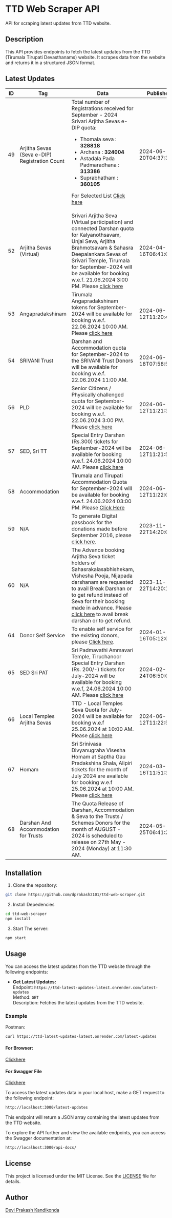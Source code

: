 # TTD Web Scraper API

API for scraping latest updates from TTD website.

## Description

This API provides endpoints to fetch the latest updates from the TTD (Tirumala Tirupati Devasthanams) website. It scrapes data from the website and returns it in a structured JSON format.


## Latest Updates
<table><thead><tr><th>ID</th><th>Tag</th><th>Data</th><th>Published At</th></tr></thead><tbody><tr><td>49</td><td>Arjitha Sevas (Seva e-DIP) Registration Count</td><td>Total number of Registrations received for September - 2024 Srivari Arjitha Sevas e-DIP quota:

- Thomala seva : **328818**
- Archana : **324004**
- Astadala Pada Padmaradhana : **313386**
- Suprabhatham : **360105**

For Selected List [Click here](https://ttdevasthanams.ap.gov.in/misc/images/v4/2024_06_20_EDIP_SELECTIONS.pdf)</td><td>2024-06-20T04:37:33.232Z</td></tr><tr><td>52</td><td>Arjitha Sevas (Virtual)</td><td>Srivari Arjitha Seva (Virtual participation) and connected Darshan quota for Kalyanothsavam, Unjal Seva, Arjitha Brahmotsavam & Sahasra Deepalankara Sevas of Srivari Temple, Tirumala for September-2024 will be available for booking w.e.f. 21.06.2024 3:00 PM.
Please [click here](/virtual-seva/seva-instructions?templeName=%27Srivari%20Temple%27&flowIdentifier=virtual-seva&flow=virtual-seva)</td><td>2024-04-16T06:41:06.744Z</td></tr><tr><td>53</td><td>Angapradakshinam</td><td>Tirumala Angapradakshinam tokens for September-2024 will be available for booking w.e.f. 22.06.2024 10:00 AM. Please [click here](/apd/slot-booking?flow=apd&flowIdentifier=apd)</td><td>2024-06-12T11:20:48.374Z</td></tr><tr><td>54</td><td>SRIVANI Trust</td><td>Darshan and Accommodation quota for September-2024 to the SRIVANI Trust Donors will be available for booking w.e.f. 22.06.2024 11:00 AM.</td><td>2024-06-18T07:58:57.503Z</td></tr><tr><td>56</td><td>PLD</td><td>Senior Citizens / Physically challenged quota for September-2024 will be available for booking w.e.f. 22.06.2024 3:00 PM.
Please [click here](/pld/slot-booking?flow=pld&flowIdentifier=pld)</td><td>2024-06-12T11:21:30.600Z</td></tr><tr><td>57</td><td>SED, Sri TT</td><td>Special Entry Darshan (Rs.300) tickets for September-2024 will be available for booking w.e.f. 24.06.2024 10:00 AM. Please [click here](/slot-booking?flow=sed&flowIdentifier=sed)</td><td>2024-06-12T11:21:51.898Z</td></tr><tr><td>58</td><td>Accommodation</td><td>Tirumala and Tirupati Accommodation Quota for September-2024 will be available for booking w.e.f. 24.06.2024 03:00 PM. Please [Click Here](/accommodation/instructions?flow=acc&flowIdentifier=acc)</td><td>2024-06-12T11:22:06.189Z</td></tr><tr><td>59</td><td>N/A</td><td>To generate Digital passbook for the donations made before September 2016, please [click here](https://tirupatibalaji.ap.gov.in/#/donorPassbook).</td><td>2023-11-22T14:20:06.620Z</td></tr><tr><td>60</td><td>N/A</td><td>The Advance booking Arjitha Seva ticket holders of Sahasrakalasabhishekam, Vishesha Pooja, Nijapada darshanam are requested to avail Break Darshan or to get refund instead of Seva for their booking made in advance. Please [click here](https://arjithaseva.tirupatibalaji.ap.gov.in/#/) to avail break darshan or to get refund.</td><td>2023-11-22T14:20:16.980Z</td></tr><tr><td>64</td><td>Donor Self Service</td><td>To enable self service for the existing donors, please [Click here](https://tirupatibalaji.ap.gov.in/#/donorSelfservice).</td><td>2024-01-16T05:12:09.518Z</td></tr><tr><td>65</td><td>SED Sri PAT</td><td>Sri Padmavathi Ammavari Temple, Tiruchanoor Special Entry Darshan (Rs. 200/-) tickets for July-2024 will be available for booking w.e.f, 24.06.2024 10:00 AM. Please [click here](/spat/slot-booking?flow=spat&flowIdentifier=spat)</td><td>2024-02-24T06:50:05.802Z</td></tr><tr><td>66</td><td>Local Temples Arjitha Sevas</td><td>TTD - Local Temples Seva Quota for July-2024 will be available for booking w.e.f 25.06.2024 at 10:00 AM.
Please [click here](/arjitha-seva/slot-booking?section=pilgrim-details&flowIdentifier=arjitha-seva&templeName=Sri%20Padmavathi%20Ammavari%20Temple&sevaName=All)</td><td>2024-06-12T11:22:52.407Z</td></tr><tr><td>67</td><td>Homam</td><td>Sri Srinivasa Divyanugraha Visesha Homam at Saptha Gau Pradakshina Shala, Alipiri tickets for the month of July 2024 are available for booking w.e.f 25.06.2024 at 10:00 AM. Please [click here](/arjitha-seva/slot-booking?section=pilgrim-details&flowIdentifier=arjitha-seva&templeName=Sapthagiri%20Gau%20Pradakshina%20Shala&sevaName=Sri%20Srinivasa%20Divyaanugraha%20Homam)</td><td>2024-03-16T11:51:30.110Z</td></tr><tr><td>68</td><td>Darshan And Accommodation for Trusts</td><td>The Quota Release of Darshan, Accommodation & Seva to the Trusts / Schemes Donors for the month of AUGUST - 2024 is scheduled to release on 27th May - 2024 (Monday) at 11:30 AM.</td><td>2024-05-25T06:41:29.714Z</td></tr></tbody></table>

<!-- The content here will be replaced by the GitHub Action -->

## Installation

1. Clone the repository:

```bash
git clone https://github.com/dprakash2101/ttd-web-scraper.git
```

2. Install Depedencies

```bash
cd ttd-web-scraper
npm install
```

3. Start The server:

```bash
npm start
```


## Usage

You can access the latest updates from the TTD website through the following endpoints:

- **Get Latest Updates:**  
  Endpoint: `https://ttd-latest-updates-latest.onrender.com/latest-updates`  
  Method: `GET`  
  Description: Fetches the latest updates from the TTD website.

### Example
Postman:
```bash
curl https://ttd-latest-updates-latest.onrender.com/latest-updates
```
#### For Browser:
 [Clickhere](https://ttd-latest-updates-latest.onrender.com/latest-updates)

 #### For Swagger File
 [Clickhere](https://ttd-latest-updates-latest.onrender.com/api-docs/)


To access the latest updates data in your local host, make a GET request to the following endpoint:

```bash
http://localhost:3000/latest-updates
```
This endpoint will return a JSON array containing the latest updates from the TTD website.

To explore the API further and view the available endpoints, you can access the Swagger documentation at:

```bash
http://localhost:3000/api-docs/
```

## License

This project is licensed under the MIT License. See the [LICENSE](LICENSE) file for details.

## Author

[Devi Prakash Kandikonda](https://github.com/dprakash2101)
